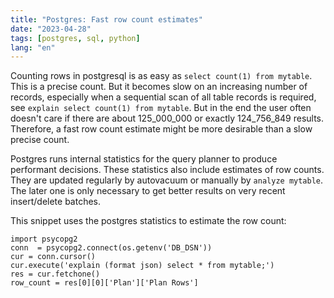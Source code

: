 ```yaml
---
title: "Postgres: Fast row count estimates"
date: "2023-04-28"
tags: [postgres, sql, python]
lang: "en"
---
```


Counting rows in postgresql is as easy as `select count(1) from mytable`. This is a precise count. But it becomes slow on an increasing number of records, especially when a sequential scan of all table records is required, see `explain select count(1) from mytable`. But in the end the user often doesn't care if there are about 125_000_000 or exactly 124_756_849 results. Therefore, a fast row count estimate might be more desirable than a slow precise count.

Postgres runs internal statistics for the query planner to produce performant decisions. These statistics also include estimates of row counts. They are updated regularly by autovacuum or manually by `analyze mytable`. The later one is only necessary to get better results on very recent insert/delete batches.

This snippet uses the postgres statistics to estimate the row count:

```python3
import psycopg2
conn  = psycopg2.connect(os.getenv('DB_DSN'))
cur = conn.cursor()
cur.execute('explain (format json) select * from mytable;')
res = cur.fetchone()
row_count = res[0][0]['Plan']['Plan Rows']
```